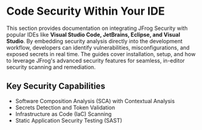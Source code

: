 # Code Security Within Your IDE

This section provides documentation on integrating JFrog Security with popular IDEs like **Visual Studio Code, JetBrains, Eclipse, and Visual Studio**. By embedding security analysis directly into the development workflow, developers can identify vulnerabilities, misconfigurations, and exposed secrets in real time. The guides cover installation, setup, and how to leverage JFrog's advanced security features for seamless, in-editor security scanning and remediation.

## Key Security Capabilities

* Software Composition Analysis (SCA) with Contextual Analysis
* Secrets Detection and Token Validation
* Infrastructure as Code (IaC) Scanning
* Static Application Security Testing (SAST)
